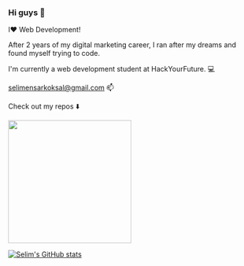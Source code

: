 ### Hi guys 👋

I❤️ Web Development! 

After 2 years of my digital marketing career, 
I ran after my dreams and found myself trying to code. 

I'm currently a web development student at HackYourFuture. :computer: 

selimensarkoksal@gmail.com 📫 

Check out my repos ⬇️


<img width="250" src="https://media.giphy.com/media/kFHT64PButf46M7rvP/giphy.gif">


[![Selim's GitHub stats](https://github-readme-stats.vercel.app/api?username=selimensar)](https://github.com/selimensar/github-readme-stats)
